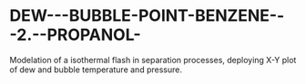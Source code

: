 # DEW---BUBBLE-POINT-BENZENE---2.--PROPANOL-
Modelation of a isothermal flash in separation processes, deploying X-Y plot of dew and bubble temperature and pressure. 
